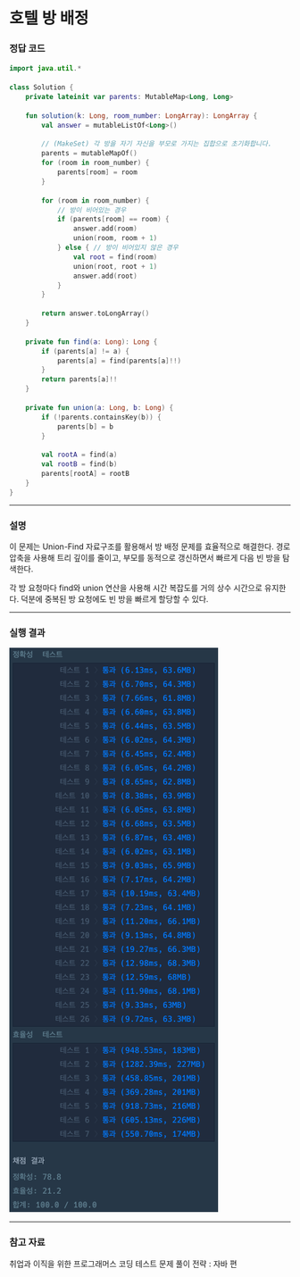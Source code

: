 # 호텔 방 배정

### 정답 코드

```kotlin
import java.util.*

class Solution {
    private lateinit var parents: MutableMap<Long, Long>

    fun solution(k: Long, room_number: LongArray): LongArray {
        val answer = mutableListOf<Long>()

        // (MakeSet) 각 방을 자기 자신을 부모로 가지는 집합으로 초기화합니다.
        parents = mutableMapOf()
        for (room in room_number) {
            parents[room] = room
        }

        for (room in room_number) {
            // 방이 비어있는 경우
            if (parents[room] == room) {
                answer.add(room)
                union(room, room + 1)
            } else { // 방이 비어있지 않은 경우
                val root = find(room)
                union(root, root + 1)
                answer.add(root)
            }
        }

        return answer.toLongArray()
    }

    private fun find(a: Long): Long {
        if (parents[a] != a) {
            parents[a] = find(parents[a]!!)
        }
        return parents[a]!!
    }

    private fun union(a: Long, b: Long) {
        if (!parents.containsKey(b)) {
            parents[b] = b
        }

        val rootA = find(a)
        val rootB = find(b)
        parents[rootA] = rootB
    }
}
```

---

### 설명
이 문제는 Union-Find 자료구조를 활용해서 방 배정 문제를 효율적으로 해결한다.
경로 압축을 사용해 트리 깊이를 줄이고, 부모를 동적으로 갱신하면서 빠르게 다음 빈 방을 탐색한다.

각 방 요청마다 find와 union 연산을 사용해 시간 복잡도를 거의 상수 시간으로 유지한다.
덕분에 중복된 방 요청에도 빈 방을 빠르게 할당할 수 있다.

---

### 실행 결과
![img.png](img.png)

---

### 참고 자료  
취업과 이직을 위한 프로그래머스 코딩 테스트 문제 풀이 전략 : 자바 편
